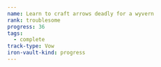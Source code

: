 ```yaml
---
name: Learn to craft arrows deadly for a wyvern
rank: troublesome
progress: 36
tags:
  - complete
track-type: Vow
iron-vault-kind: progress
---
```



```iron-vault-track
```


